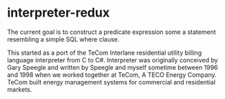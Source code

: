 # interpreter-redux
The current goal is to construct a predicate expression some a statement resembling a simple SQL where clause.

This started as a port of the TeCom Interlane residential utility billing language interpreter from C to C#. Interpreter was originally conceived by Gary Speegle and written by Speegle and myself sometime between 1996 and 1998 when we worked together at TeCom, A TECO Energy Company. TeCom built energy management systems for commercial and residential markets.

